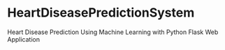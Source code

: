 # HeartDiseasePredictionSystem
Heart Disease Prediction Using Machine Learning with Python Flask Web Application

